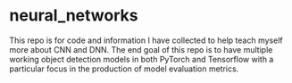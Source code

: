 # neural_networks
This repo is for code and information I have collected to help teach myself more about CNN and DNN.  The end goal of this repo is to have multiple working object detection models in both PyTorch and Tensorflow with a particular focus in the production of model evaluation metrics.

